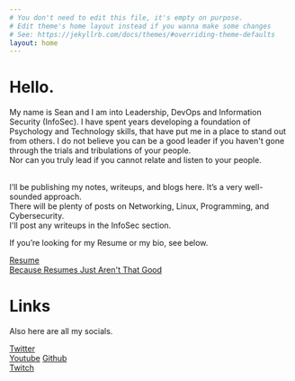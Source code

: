 ```yaml
---
# You don't need to edit this file, it's empty on purpose.
# Edit theme's home layout instead if you wanna make some changes
# See: https://jekyllrb.com/docs/themes/#overriding-theme-defaults
layout: home
---
```

<html><p></p></html>

# Hello.
My name is Sean and I am into Leadership, DevOps and Information Security (InfoSec).
I have spent years developing a foundation of Psychology and Technology skills, that have put me in a place to stand out from others.
I do not believe you can be a good leader if you haven't gone through the trials and tribulations of your people. <br />
Nor can you truly lead if you cannot relate and listen to your people.<br /><br />
                                                                                                                                      
I’ll be publishing my notes, writeups, and blogs here. It’s a very well-sounded approach.<br /> 
There will be plenty of posts on Networking, Linux, Programming, and Cybersecurity.<br /> 
I'll post any writeups in the InfoSec section.

If you’re looking for my Resume or my bio, see below.

[Resume](/Resume/)  
[Because Resumes Just Aren't That Good](/blog/2020/09/03/Because-Resumes.html)  


# Links
Also here are all my socials.

[Twitter](http://twitter.com/sendler32)    
[Youtube](https://www.youtube.com/channel/UCayyiUXtg6_dY-7KT4MKI6Q)
[Github](https://github.com/sendler)  
[Twitch](https://www.twitch.tv/sendlernm)  
